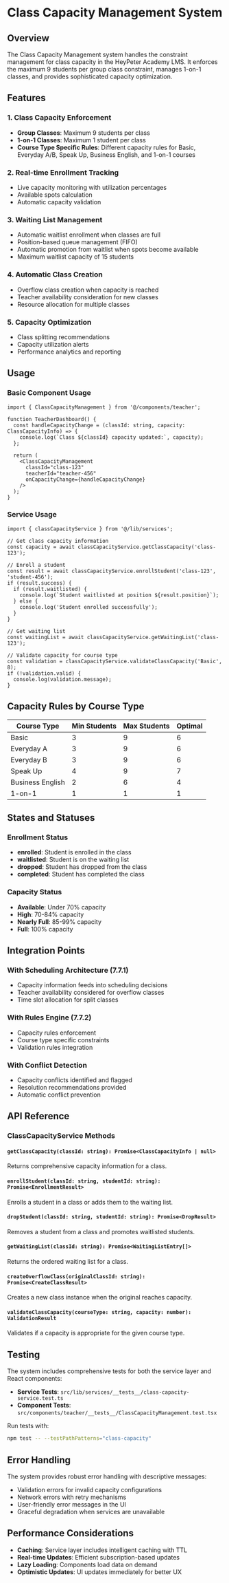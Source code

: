 # Class Capacity Management System

## Overview

The Class Capacity Management system handles the constraint management for class capacity in the HeyPeter Academy LMS. It enforces the maximum 9 students per group class constraint, manages 1-on-1 classes, and provides sophisticated capacity optimization.

## Features

### 1. Class Capacity Enforcement
- **Group Classes**: Maximum 9 students per class
- **1-on-1 Classes**: Maximum 1 student per class  
- **Course Type Specific Rules**: Different capacity rules for Basic, Everyday A/B, Speak Up, Business English, and 1-on-1 courses

### 2. Real-time Enrollment Tracking
- Live capacity monitoring with utilization percentages
- Available spots calculation
- Automatic capacity validation

### 3. Waiting List Management
- Automatic waitlist enrollment when classes are full
- Position-based queue management (FIFO)
- Automatic promotion from waitlist when spots become available
- Maximum waitlist capacity of 15 students

### 4. Automatic Class Creation
- Overflow class creation when capacity is reached
- Teacher availability consideration for new classes
- Resource allocation for multiple classes

### 5. Capacity Optimization
- Class splitting recommendations
- Capacity utilization alerts
- Performance analytics and reporting

## Usage

### Basic Component Usage

```tsx
import { ClassCapacityManagement } from '@/components/teacher';

function TeacherDashboard() {
  const handleCapacityChange = (classId: string, capacity: ClassCapacityInfo) => {
    console.log(`Class ${classId} capacity updated:`, capacity);
  };

  return (
    <ClassCapacityManagement 
      classId="class-123"
      teacherId="teacher-456"
      onCapacityChange={handleCapacityChange}
    />
  );
}
```

### Service Usage

```tsx
import { classCapacityService } from '@/lib/services';

// Get class capacity information
const capacity = await classCapacityService.getClassCapacity('class-123');

// Enroll a student
const result = await classCapacityService.enrollStudent('class-123', 'student-456');
if (result.success) {
  if (result.waitlisted) {
    console.log(`Student waitlisted at position ${result.position}`);
  } else {
    console.log('Student enrolled successfully');
  }
}

// Get waiting list
const waitingList = await classCapacityService.getWaitingList('class-123');

// Validate capacity for course type
const validation = classCapacityService.validateClassCapacity('Basic', 8);
if (!validation.valid) {
  console.log(validation.message);
}
```

## Capacity Rules by Course Type

| Course Type | Min Students | Max Students | Optimal |
|-------------|--------------|--------------|---------|
| Basic | 3 | 9 | 6 |
| Everyday A | 3 | 9 | 6 |
| Everyday B | 3 | 9 | 6 |
| Speak Up | 4 | 9 | 7 |
| Business English | 2 | 6 | 4 |
| 1-on-1 | 1 | 1 | 1 |

## States and Statuses

### Enrollment Status
- **enrolled**: Student is enrolled in the class
- **waitlisted**: Student is on the waiting list
- **dropped**: Student has dropped from the class
- **completed**: Student has completed the class

### Capacity Status
- **Available**: Under 70% capacity
- **High**: 70-84% capacity  
- **Nearly Full**: 85-99% capacity
- **Full**: 100% capacity

## Integration Points

### With Scheduling Architecture (7.7.1)
- Capacity information feeds into scheduling decisions
- Teacher availability considered for overflow classes
- Time slot allocation for split classes

### With Rules Engine (7.7.2)  
- Capacity rules enforcement
- Course type specific constraints
- Validation rules integration

### With Conflict Detection
- Capacity conflicts identified and flagged
- Resolution recommendations provided
- Automatic conflict prevention

## API Reference

### ClassCapacityService Methods

#### `getClassCapacity(classId: string): Promise<ClassCapacityInfo | null>`
Returns comprehensive capacity information for a class.

#### `enrollStudent(classId: string, studentId: string): Promise<EnrollmentResult>`
Enrolls a student in a class or adds them to the waiting list.

#### `dropStudent(classId: string, studentId: string): Promise<DropResult>`
Removes a student from a class and promotes waitlisted students.

#### `getWaitingList(classId: string): Promise<WaitingListEntry[]>`
Returns the ordered waiting list for a class.

#### `createOverflowClass(originalClassId: string): Promise<CreateClassResult>`
Creates a new class instance when the original reaches capacity.

#### `validateClassCapacity(courseType: string, capacity: number): ValidationResult`
Validates if a capacity is appropriate for the given course type.

## Testing

The system includes comprehensive tests for both the service layer and React components:

- **Service Tests**: `src/lib/services/__tests__/class-capacity-service.test.ts`
- **Component Tests**: `src/components/teacher/__tests__/ClassCapacityManagement.test.tsx`

Run tests with:
```bash
npm test -- --testPathPatterns="class-capacity"
```

## Error Handling

The system provides robust error handling with descriptive messages:

- Validation errors for invalid capacity configurations
- Network errors with retry mechanisms  
- User-friendly error messages in the UI
- Graceful degradation when services are unavailable

## Performance Considerations

- **Caching**: Service layer includes intelligent caching with TTL
- **Real-time Updates**: Efficient subscription-based updates
- **Lazy Loading**: Components load data on demand
- **Optimistic Updates**: UI updates immediately for better UX